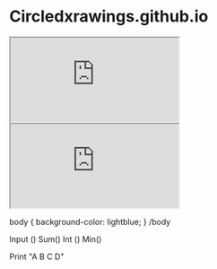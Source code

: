 # Circledxrawings.github.io

<iframe src="https://editor.p5js.org/rubenbravolugo/embed/4Tiom-EWs"></iframe>

<iframe src="https://editor.p5js.org/rubenbravolugo/embed/nOFV8tKJV"></iframe>

body {
  background-color: lightblue;
}
/body

 





Input ()   Sum()
Int ()     Min()



Print "A B C D"